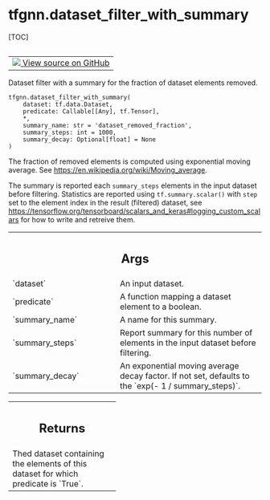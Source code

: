 # tfgnn.dataset_filter_with_summary

[TOC]

<!-- Insert buttons and diff -->

<table class="tfo-notebook-buttons tfo-api nocontent" align="left">
<td>
  <a target="_blank" href="https://github.com/tensorflow/gnn/tree/master/tensorflow_gnn/graph/preprocessing_common.py#L103-L188">
    <img src="https://www.tensorflow.org/images/GitHub-Mark-32px.png" />
    View source on GitHub
  </a>
</td>
</table>

Dataset filter with a summary for the fraction of dataset elements removed.

<pre class="devsite-click-to-copy prettyprint lang-py tfo-signature-link">
<code>tfgnn.dataset_filter_with_summary(
    dataset: tf.data.Dataset,
    predicate: Callable[[Any], tf.Tensor],
    *,
    summary_name: str = &#x27;dataset_removed_fraction&#x27;,
    summary_steps: int = 1000,
    summary_decay: Optional[float] = None
)
</code></pre>



<!-- Placeholder for "Used in" -->

The fraction of removed elements is computed using exponential moving average.
See https://en.wikipedia.org/wiki/Moving_average.

The summary is reported each `summary_steps` elements in the input dataset
before filtering. Statistics are reported using `tf.summary.scalar()` with
`step` set to the element index in the result (filtered) dataset, see
https://tensorflow.org/tensorboard/scalars_and_keras#logging_custom_scalars
for how to write and retreive them.

<!-- Tabular view -->
 <table class="responsive fixed orange">
<colgroup><col width="214px"><col></colgroup>
<tr><th colspan="2"><h2 class="add-link">Args</h2></th></tr>

<tr>
<td>
`dataset`<a id="dataset"></a>
</td>
<td>
An input dataset.
</td>
</tr><tr>
<td>
`predicate`<a id="predicate"></a>
</td>
<td>
A function mapping a dataset element to a boolean.
</td>
</tr><tr>
<td>
`summary_name`<a id="summary_name"></a>
</td>
<td>
A name for this summary.
</td>
</tr><tr>
<td>
`summary_steps`<a id="summary_steps"></a>
</td>
<td>
Report summary for this number of elements in the input
dataset before filtering.
</td>
</tr><tr>
<td>
`summary_decay`<a id="summary_decay"></a>
</td>
<td>
An exponential moving average decay factor. If not set,
defaults to the `exp(- 1 / summary_steps)`.
</td>
</tr>
</table>

<!-- Tabular view -->
 <table class="responsive fixed orange">
<colgroup><col width="214px"><col></colgroup>
<tr><th colspan="2"><h2 class="add-link">Returns</h2></th></tr>
<tr class="alt">
<td colspan="2">
Thed dataset containing the elements of this dataset for which predicate is
`True`.
</td>
</tr>

</table>

